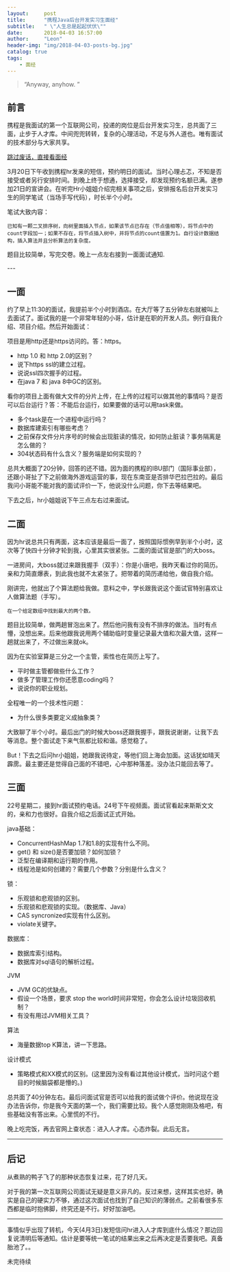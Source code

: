 ```yaml
---
layout:     post
title:      "携程Java后台开发实习生面经"
subtitle:   " \"人生总是起起伏伏\""
date:       2018-04-03 16:57:00
author:     "Leon"
header-img: "img/2018-04-03-posts-bg.jpg"
catalog: true
tags:
    - 面经
---
```


> “Anyway, anyhow. ”


## 前言

携程是我面试的第一个互联网公司，投递的岗位是后台开发实习生，总共面了三面，止步于人才库。中间兜兜转转，复杂的心理活动，不足与外人道也。唯有面试的技术部分与大家共享。

[跳过废话，直接看面经 ](#build) 

3月20日下午收到携程hr发来的短信，预约明日的面试。当时心理忐忑，不知是否接受或者另行安排时间。到晚上终于想通，选择接受，却发现预约名额已满。遂参加21日的宣讲会。在听完Hr小姐姐介绍完相关事项之后，安排报名后台开发实习生的同学笔试（当场手写代码），时长半个小时。

笔试大致内容：
```
已知有一颗二叉排序树，向树里面插入节点，如果该节点已存在（节点值相等），将节点中的count字段加一；如果不存在，将节点插入树中，并将节点的count值置为1。自行设计数据结构，插入算法并且分析算法的复杂度。
```
题目比较简单，写完交卷。晚上一点左右接到一面面试通知.


<p id = "build"></p>
---

## 一面

约了早上11:30的面试，我提前半个小时到酒店。在大厅等了五分钟左右就被叫上去面试了。面试我的是一个非常年轻的小哥，估计是在职的开发人员。例行自我介绍、项目介绍。然后开始面试：

项目是用http还是https访问的。答：https。

- http 1.0 和 http 2.0的区别？
- 说下https ssl的建立过程。
- 说说ssl四次握手的过程。
- 在java 7 和 java 8中GC的区别。

看你的项目上面有做大文件的分片上传，在上传的过程可以做其他的事情吗？是否可以后台运行？答：不能后台运行，如果要做的话可以用task来做。

- 多个task是在一个进程中运行吗？
- 数据库建索引有哪些考虑？
- 之前保存文件分片序号的时候会出现脏读的情况，如何防止脏读？事务隔离是怎么做的？
- 304状态码有什么含义？服务端是如何实现的？

总共大概面了20分钟，回答的还不错。因为面的携程的IBU部门（国际事业部），还跟小哥扯了下之前做海外游戏运营的事，现在东南亚是否排华巴拉巴拉的。最后我问小哥能不能对我的面试评价一下，他说没什么问题，你下去等结果吧。

下去之后，hr小姐姐说下午三点左右过来面试。

## 二面
因为hr说总共只有两面，这本应该是最后一面了，按照国际惯例早到半个小时，这次等了快四十分钟才轮到我，心里其实很紧张。二面的面试官是部门的大boss。

一进房间，大boss就过来跟我握手（双手）：你是小唐吧，我昨天看过你的简历。亲和力简直爆表，到此我也就不太紧张了。把带着的简历递给他，做自我介绍。

刚讲完，他就出了个算法题给我做。意料之中，学长跟我说这个面试官特别喜欢让人做算法题（手写）。

```
在一个给定数组中找到最大的两个数。
```
题目比较简单，做两趟冒泡出来了。然后他问我有没有不排序的做法。当时有点懵，没想出来。后来他跟我说用两个辅助临时变量记录最大值和次最大值，这样一趟就出来了，不过做出来就ok。

因为在实验室算是三分之一个主管，索性也在简历上写了。

- 平时做主管都做些什么工作？
- 做多了管理工作你还愿意coding吗？
- 说说你的职业规划。

全程唯一的一个技术性问题：

- 为什么很多类要定义成抽象类？

大致聊了半个小时。最后出门的时候大boss还跟我握手，跟我说谢谢，让我下去等消息。整个面试走下来气氛都比较和谐。感觉稳了。

But！下去之后问hr小姐姐，她跟我说待定，等他们回上海会加面。这话犹如晴天霹雳。最主要还是觉得自己面的不错吧，心中那种落差。没办法只能回去等了。

## 三面

22号星期二，接到hr面试预约电话。24号下午视频面。面试官看起来斯斯文文的，亲和力也很好。自我介绍之后面试正式开始。

java基础：

- ConcurrentHashMap 1.7和1.8的实现有什么不同。
- get() 和 size()是否要加锁？如何加锁？
- 泛型在编译期和运行期的作用。
- 线程池是如何创建的？需要几个参数？分别是什么含义？

锁：

- 乐观锁和悲观锁的区别。
- 乐观锁和悲观锁的实现。（数据库、Java）
- CAS syncronized实现有什么区别。
- violate关键字。

数据库：

- 数据库索引结构。
- 数据库对sql语句的解析过程。

JVM

- JVM GC的优缺点。
- 假设一个场景，要求 stop the world时间非常短，你会怎么设计垃圾回收机制？
- 有没有用过JVM相关工具？

算法

- 海量数据top K算法，讲一下思路。

设计模式

- 策略模式和XX模式的区别。(这里因为没有看过其他设计模式，当时问这个题目的时候脑袋都是懵的。)

总共面了40分钟左右。最后问面试官是否可以给我的面试做个评价。他说现在没办法告诉你，你是我今天面的第一个，我们需要比较。我个人感觉刚刚及格吧，有些基础没有答出来。心里慌的不行。

晚上吃完饭，再去官网上查状态：进入人才库。心态炸裂。此后无言。

---

## 后记
从煮熟的鸭子飞了的那种状态恢复过来，花了好几天。

对于我的第一次互联网公司面试无疑是意义非凡的。反过来想，这样其实也好。确实是自己的硬实力不够，通过这次面试也找到了自己知识的薄弱点。之前看很多东西都是临时抱佛脚，终究还是不行。好好加油吧。

---

事情似乎出现了转机，今天(4月3日)发短信问hr进入人才库到底什么情况？那边回复说清明后等通知。估计是要等统一笔试的结果出来之后再决定是否要我吧。真备胎池了。。

未完待续


